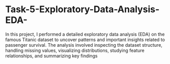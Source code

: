 # Task-5-Exploratory-Data-Analysis-EDA-
In this project, I performed a detailed exploratory data analysis (EDA) on the famous Titanic dataset to uncover patterns and important insights related to passenger survival. The analysis involved inspecting the dataset structure, handling missing values, visualizing distributions, studying feature relationships, and summarizing key findings
